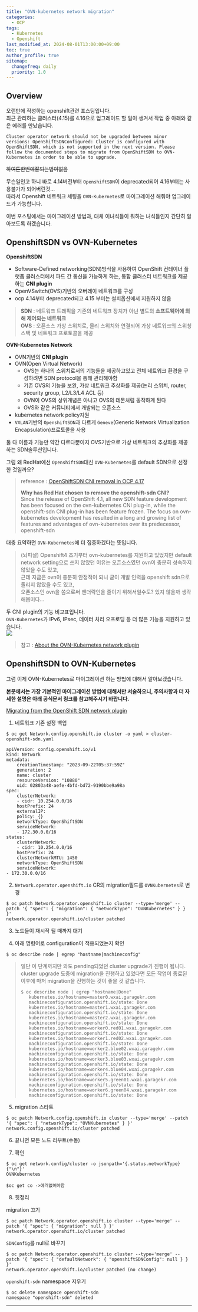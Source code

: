 ```yaml
---
title: "OVN-kubernetes network migration"
categories:
  - OCP
tags:
  - Kubernetes
  - Openshift
last_modified_at: 2024-08-01T13:00:00+09:00
toc: true
author_profile: true
sitemap:
  changefreq: daily
  priority: 1.0
---
```


## Overview
오랜만에 작성하는 openshift관련 포스팅입니다.  
최근 관리하는 클러스터(4.15)를 4.16으로 업그레이드 할 일이 생겨서 작업 중 아래와 같은 에러를 만났습니다.  
~~~
Cluster operator network should not be upgraded between minor versions: OpenShiftSDNConfigured: Cluster is configured with OpenShiftSDN, which is not supported in the next version. Please follow the documented steps to migrate from OpenShiftSDN to OVN-Kubernetes in order to be able to upgrade.
~~~

~~하여튼한번에잘되는법이없음~~

무슨일인고 하니 바로 4.14버전부터 `OpenshiftSDN`이 deprecated되어 4.16부터는 사용불가가 되어버린것...  
따라서 Openshift 네트워크 세팅을 `OVN-Kubernetes`로 마이그레이션 해줘야 업그레이드가 가능합니다.  

이번 포스팅에서는 마이그레이션 방법과, 대체 이녀석들이 뭐하는 녀석들인지 간단히 알아보도록 하겠습니다.  

## OpenshiftSDN vs OVN-Kubernetes

**OpenshiftSDN**
- Software-Defined networking(SDN)방식을 사용하여 OpenShift 컨테이너 플랫폼 클러스터에서 파드 간 통신을 가능하게 하는, 통합 클러스터 네트워크를 제공하는 **CNI plugin**
- OpenVSwitch(OVS)기반의 오버레이 네트워크를 구성
- ocp 4.14부터 deprecated되고 4.15 부터는 설치옵션에서 지원하지 않음

>**SDN** : 네트워크 트래픽을 기존의 네트워크 장치가 아닌 별도의 **소프트웨어에 의해 제어되는 네트워크**  
>**OVS** : 오픈소스 가상 스위치로, 물리 스위치와 연결되어 가상 네트워크의 스위칭 스택 및 네트워크 프로토콜을 제공

**OVN-Kubernetes Network**  
- OVN기반의 **CNI plugin**
- OVN(Open Virtual Network)
    - OVS는 하나의 스위치로서의 기능들을 제공하고있고 전체 네트워크 환경을 구성하려면 SDN protocol을 통해 관리해야함
    - 기존 OVS의 기능을 보완, 가상 네트워크 추상화를 제공(논리 스위치, router, security group, L2/L3/L4 ACL 등)
    - OVN이 OVS의 상위개념은 아니고 OVS의 데몬처럼 동작하게 된다
    - OVS와 같은 커뮤니티에서 개발되는 오픈소스
- kubernetes network policy지원
- `VXLAN`기반의 `OpenshiftSDN`과 다르게 `Geneve`(Generic Network Virtualization Encapsulation)프로토콜을 사용

둘 다 이름과 기능만 약간 다르다뿐이지 OVS기반으로 가상 네트워크의 추상화를 제공하는 SDN솔루션입니다.  

그럼 왜 RedHat에선 `OpenshiftSDN`대신 `OVN-Kubernetes`를 default SDN으로 선정한 것일까요?  

>reference : [OpenShiftSDN CNI removal in OCP 4.17](https://access.redhat.com/articles/7065170)  
>  
>**Why has Red Hat chosen to remove the openshift-sdn CNI?**  
>Since the release of OpenShift 4.1, all new SDN feature development has been focused on the ovn-kubernetes CNI plug-in, while the openshift-sdn CNI plug-in has been feature frozen. The focus on ovn-kubernetes development has resulted in a long and growing list of features and advantages of ovn-kubernetes over its predecessor, openshift-sdn

대충 요약하면 `OVN-Kubernetes`에 더 집중하겠다는 뜻입니다.   

>(뇌피셜) Openshift4 초기부터 ovn-kubernetes를 지원하고 있었지만 default network setting으로 쓰지 않았던 이유는 오픈소스였던 ovn이 충분히 성숙하지 않았을 수도 있고,    
>근데 지금은 ovn이 충분히 안정적이 되니 굳이 개발 인력을 openshift sdn으로 돌리지 않았을 수도 있고,  
>오픈소스인 ovn을 씀으로써 벤더락인을 줄이기 위해서일수도? 있지 않을까 생각해봅미다...

두 CNI plugin의 기능 비교표입니다.  
`OVN-Kubernetes`가 IPv6, IPsec, 데이터 처리 오프로딩 등 더 많은 기능을 지원하고 있습니다.  
![](https://raw.githubusercontent.com/GRuuuuu/hololy-img-repo/main/2024/2024-08-01-openshift-cni/1.png)  

>참고 : [About the OVN-Kubernetes network plugin](https://docs.openshift.com/container-platform/4.16/networking/ovn_kubernetes_network_provider/about-ovn-kubernetes.html)   


## OpenshiftSDN to OVN-Kubernetes
그럼 이제 OVN-Kubernetes로 마이그레이션 하는 방법에 대해서 알아보겠습니다.  

**본문에서는 가장 기본적인 마이그레이션 방법에 대해서만 서술하오니, 주의사항과 더 자세한 설명은 아래 공식문서 링크를 참고해주시기 바랍니다.**  

[Migrating from the OpenShift SDN network plugin](https://docs.openshift.com/container-platform/4.16/networking/ovn_kubernetes_network_provider/migrate-from-openshift-sdn.html)  

1. 네트워크 기존 설정 백업  
~~~
$ oc get Network.config.openshift.io cluster -o yaml > cluster-openshift-sdn.yaml

apiVersion: config.openshift.io/v1
kind: Network
metadata:
    creationTimestamp: "2023-09-22T05:37:59Z"
    generation: 2
    name: cluster
    resourceVersion: "10880"
    uid: 02803a48-aefe-4bfd-bd72-9190bbe9a98a
spec:
    clusterNetwork:
    - cidr: 10.254.0.0/16
    hostPrefix: 24
    externalIP:
    policy: {}
    networkType: OpenShiftSDN
    serviceNetwork:
    - 172.30.0.0/16
status:
    clusterNetwork:
    - cidr: 10.254.0.0/16
    hostPrefix: 24
    clusterNetworkMTU: 1450
    networkType: OpenShiftSDN
    serviceNetwork:
- 172.30.0.0/16
~~~

2. `Network.operator.openshift.io` CR의 migration필드를 `OVNKubernetes`로 변경
~~~
$ oc patch Network.operator.openshift.io cluster --type='merge' --patch '{ "spec": { "migration": { "networkType": "OVNKubernetes" } } }'
network.operator.openshift.io/cluster patched
~~~

3. 노드들이 재시작 될 때까지 대기

4. 아래 명령어로 configuration이 적용되었는지 확인  
~~~
$ oc describe node | egrep "hostname|machineconfig"
~~~

>일단 이 단계까지만 와도 pending되었던 cluster upgrade가 진행이 됩니다.  
>cluster upgrade 도중에 migration을 진행하고 있었다면 모든 작업이 종료된 이후에 마저 migration을 진행하는 것이 좋을 것 같습니다.  
>~~~
>$ oc describe node | egrep "hostname|Done"
>    kubernetes.io/hostname=master0.wxai.garagekr.com
>    machineconfiguration.openshift.io/state: Done
>    kubernetes.io/hostname=master1.wxai.garagekr.com
>    machineconfiguration.openshift.io/state: Done
>    kubernetes.io/hostname=master2.wxai.garagekr.com
>    machineconfiguration.openshift.io/state: Done
>    kubernetes.io/hostname=worker0.red01.wxai.garagekr.com
>    machineconfiguration.openshift.io/state: Done
>    kubernetes.io/hostname=worker1.red02.wxai.garagekr.com
>    machineconfiguration.openshift.io/state: Done
>    kubernetes.io/hostname=worker2.blue02.wxai.garagekr.com
>    machineconfiguration.openshift.io/state: Done
>    kubernetes.io/hostname=worker3.blue03.wxai.garagekr.com
>    machineconfiguration.openshift.io/state: Done
>    kubernetes.io/hostname=worker4.blue04.wxai.garagekr.com
>    machineconfiguration.openshift.io/state: Done
>    kubernetes.io/hostname=worker5.green01.wxai.garagekr.com
>    machineconfiguration.openshift.io/state: Done
>    kubernetes.io/hostname=worker6.green04.wxai.garagekr.com
>    machineconfiguration.openshift.io/state: Done
>~~~

5. migration 스타트
~~~
$ oc patch Network.config.openshift.io cluster --type='merge' --patch '{ "spec": { "networkType": "OVNKubernetes" } }'
network.config.openshift.io/cluster patched
~~~

6. 끝나면 모든 노드 리부트(수동)

7. 확인
~~~
$ oc get network.config/cluster -o jsonpath='{.status.networkType}{"\n"}'
OVNKubernetes

$oc get co ->에러없어야함
~~~

8. 뒷정리    

migration 끄기
~~~
$ oc patch Network.operator.openshift.io cluster --type='merge' --patch '{ "spec": { "migration": null } }'
network.operator.openshift.io/cluster patched
~~~

`SDNConfig`를 null로 바꾸기   
~~~
$ oc patch Network.operator.openshift.io cluster --type='merge' --patch '{ "spec": { "defaultNetwork": { "openshiftSDNConfig": null } } }'
network.operator.openshift.io/cluster patched (no change)
~~~

`openshift-sdn` namespace 지우기
~~~
$ oc delete namespace openshift-sdn
namespace "openshift-sdn" deleted
~~~

----